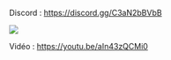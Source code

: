Discord : https://discord.gg/C3aN2bBVbB

<img src="https://i.imgur.com/wWE9kI6.png">

Vidéo : https://youtu.be/aIn43zQCMi0
